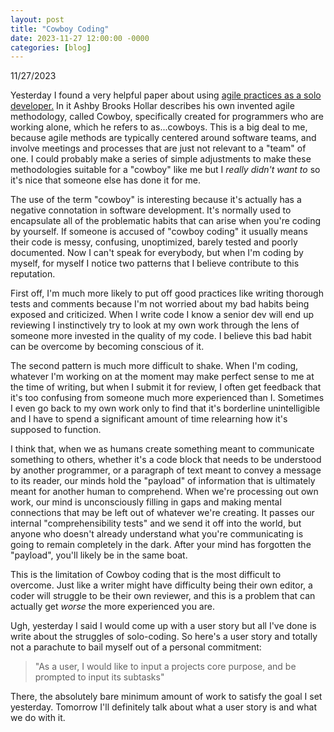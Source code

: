 ```yaml
---
layout: post
title: "Cowboy Coding"
date: 2023-11-27 12:00:00 -0000
categories: [blog]
---
```


11/27/2023

Yesterday I found a very helpful paper about using [agile practices as a solo developer.](https://core.ac.uk/download/pdf/51292464.pdf) In it Ashby Brooks Hollar describes his own invented agile methodology, called Cowboy, specifically created for programmers who are working alone, which he refers to as...cowboys. This is a big deal to me, because agile methods are typically centered around software teams, and involve meetings and processes that are just not relevant to a "team" of one. I could probably make a series of simple adjustments to make these methodologies suitable for a "cowboy" like me but I *really didn't want to* so it's nice that someone else has done it for me.

The use of the term "cowboy" is interesting because it's actually has a negative connotation in software development. It's normally used to encapsulate all of the problematic habits that can arise when you're coding by yourself. If someone is accused of "cowboy coding" it usually means their code is messy, confusing, unoptimized, barely tested and poorly documented. Now I can't speak for everybody, but when I'm coding by myself, for myself I notice two patterns that I believe contribute to this reputation.

First off, I'm much more likely to put off good practices like writing thorough tests and comments because I'm not worried about my bad habits being exposed and criticized. When I write code I know a senior dev will end up reviewing I instinctively try to look at my own work through the lens of someone more invested in the quality of my code. I believe this bad habit can be overcome by becoming conscious of it.

The second pattern is much more difficult to shake. When I'm coding, whatever I'm working on at the moment may make perfect sense to me at the time of writing, but when I submit it for review, I often get feedback that it's too confusing from someone much more experienced than I. Sometimes I even go back to my own work only to find that it's borderline unintelligible and I have to spend a significant amount of time relearning how it's supposed to function.

I think that, when we as humans create something meant to communicate something to others, whether it's a code block that needs to be understood by another programmer, or a paragraph of text meant to convey a message to its reader, our minds hold the "payload" of information that is ultimately meant for another human to comprehend. When we're processing out own work, our mind is unconsciously filling in gaps and making mental connections that may be left out of whatever we're creating. It passes our internal "comprehensibility tests" and we send it off into the world, but anyone who doesn't already understand what you're communicating is going to remain completely in the dark. After your mind has forgotten the "payload", you'll likely be in the same boat.

This is the limitation of Cowboy coding that is the most difficult to overcome. Just like a writer might have difficulty being their own editor, a coder will struggle to be their own reviewer, and this is a problem that can actually get *worse* the more experienced you are.

Ugh, yesterday I said I would come up with a user story but all I've done is write about the struggles of solo-coding. So here's a user story and totally not a parachute to bail myself out of a personal commitment:

>"As a user, I would like to input a projects core purpose, and be prompted to input its subtasks"

There, the absolutely bare minimum amount of work to satisfy the goal I set yesterday. Tomorrow I'll definitely talk about what a user story is and what we do with it.